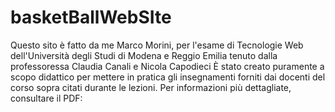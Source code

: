 # basketBallWebSIte

Questo sito è fatto da me Marco Morini, per l'esame di Tecnologie Web dell'Università degli Studi di Modena e Reggio Emilia tenuto dalla professoressa Claudia Canali e Nicola Capodieci
È stato creato puramente a scopo didattico per mettere in pratica gli insegnamenti forniti dai docenti del corso sopra citati durante le lezioni.
Per informazioni più dettagliate, consultare il PDF:
